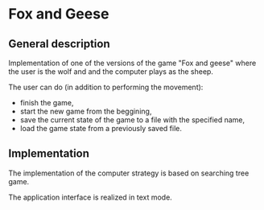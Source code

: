 Fox and Geese
===========

General description
-------

Implementation of one of the versions of the game "Fox and geese" where the user is the wolf and and the computer plays as the sheep.

The user can do (in addition to performing the movement):
* finish the game,
* start the new game from the beggining,
* save the current state of the game to a file with the specified name,
* load the game state from a previously saved file.

Implementation
-------

The implementation of the computer strategy is based on searching tree game.

The application interface is realized in text mode.
